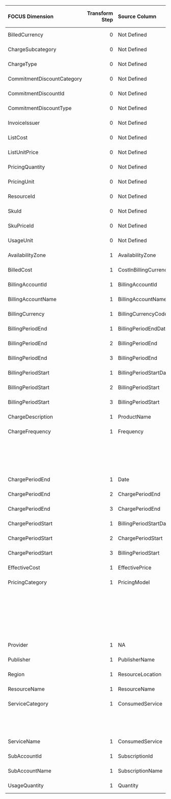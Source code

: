 | FOCUS Dimension            |   Transform Step | Source Column          | Source Column Type   | Transform Type      | Filters/Process/Etc.                                                                      |
|:---------------------------|-----------------:|:-----------------------|:---------------------|:--------------------|:------------------------------------------------------------------------------------------|
| BilledCurrency             |                0 | Not Defined            | Not Defined          | Not Defined         | Not Defined                                                                               |
| ChargeSubcategory          |                0 | Not Defined            | Not Defined          | Not Defined         | Not Defined                                                                               |
| ChargeType                 |                0 | Not Defined            | Not Defined          | Not Defined         | Not Defined                                                                               |
| CommitmentDiscountCategory |                0 | Not Defined            | Not Defined          | Not Defined         | Not Defined                                                                               |
| CommitmentDiscountId       |                0 | Not Defined            | Not Defined          | Not Defined         | Not Defined                                                                               |
| CommitmentDiscountType     |                0 | Not Defined            | Not Defined          | Not Defined         | Not Defined                                                                               |
| InvoiceIssuer              |                0 | Not Defined            | Not Defined          | Not Defined         | Not Defined                                                                               |
| ListCost                   |                0 | Not Defined            | Not Defined          | Not Defined         | Not Defined                                                                               |
| ListUnitPrice              |                0 | Not Defined            | Not Defined          | Not Defined         | Not Defined                                                                               |
| PricingQuantity            |                0 | Not Defined            | Not Defined          | Not Defined         | Not Defined                                                                               |
| PricingUnit                |                0 | Not Defined            | Not Defined          | Not Defined         | Not Defined                                                                               |
| ResourceId                 |                0 | Not Defined            | Not Defined          | Not Defined         | Not Defined                                                                               |
| SkuId                      |                0 | Not Defined            | Not Defined          | Not Defined         | Not Defined                                                                               |
| SkuPriceId                 |                0 | Not Defined            | Not Defined          | Not Defined         | Not Defined                                                                               |
| UsageUnit                  |                0 | Not Defined            | Not Defined          | Not Defined         | Not Defined                                                                               |
| AvailabilityZone           |                1 | AvailabilityZone       | Not Defined          | RENAME_COLUMN       |                                                                                           |
| BilledCost                 |                1 | CostInBillingCurrency  | Not Defined          | RENAME_COLUMN       |                                                                                           |
| BillingAccountId           |                1 | BillingAccountId       | Not Defined          | RENAME_COLUMN       |                                                                                           |
| BillingAccountName         |                1 | BillingAccountName     | Not Defined          | RENAME_COLUMN       |                                                                                           |
| BillingCurrency            |                1 | BillingCurrencyCode    | Not Defined          | RENAME_COLUMN       |                                                                                           |
| BillingPeriodEnd           |                1 | BillingPeriodEndDate   | Not Defined          | PARSE_DATETIME      | %m/%d/%Y                                                                                  |
| BillingPeriodEnd           |                2 | BillingPeriodEnd       | Not Defined          | ASSIGN_UTC_TIMEZONE |                                                                                           |
| BillingPeriodEnd           |                3 | BillingPeriodEnd       | Not Defined          | RENAME_COLUMN       |                                                                                           |
| BillingPeriodStart         |                1 | BillingPeriodStartDate | Not Defined          | PARSE_DATETIME      | %m/%d/%Y                                                                                  |
| BillingPeriodStart         |                2 | BillingPeriodStart     | Not Defined          | ASSIGN_UTC_TIMEZONE |                                                                                           |
| BillingPeriodStart         |                3 | BillingPeriodStart     | Not Defined          | RENAME_COLUMN       |                                                                                           |
| ChargeDescription          |                1 | ProductName            | Not Defined          | RENAME_COLUMN       |                                                                                           |
| ChargeFrequency            |                1 | Frequency              | Not Defined          | SQL_CONDITION       | conditions:                                                                               |
|                            |                  |                        |                      |                     | - WHEN Frequency = 'OneTime' THEN 'One-Time'                                              |
|                            |                  |                        |                      |                     | - WHEN Frequency = 'Recurring' THEN 'Recurring'                                           |
|                            |                  |                        |                      |                     | - WHEN Frequency = 'UsageBased' THEN 'Usage-Based'                                        |
|                            |                  |                        |                      |                     | default_value: '''Other'''                                                                |
| ChargePeriodEnd            |                1 | Date                   | Not Defined          | PARSE_DATETIME      | %m/%d/%Y                                                                                  |
| ChargePeriodEnd            |                2 | ChargePeriodEnd        | Not Defined          | ASSIGN_UTC_TIMEZONE |                                                                                           |
| ChargePeriodEnd            |                3 | ChargePeriodEnd        | Not Defined          | RENAME_COLUMN       |                                                                                           |
| ChargePeriodStart          |                1 | BillingPeriodStartDate | Not Defined          | PARSE_DATETIME      | %m/%d/%Y                                                                                  |
| ChargePeriodStart          |                2 | ChargePeriodStart      | Not Defined          | ASSIGN_UTC_TIMEZONE |                                                                                           |
| ChargePeriodStart          |                3 | BillingPeriodStart     | Not Defined          | RENAME_COLUMN       |                                                                                           |
| EffectiveCost              |                1 | EffectivePrice         | Not Defined          | RENAME_COLUMN       |                                                                                           |
| PricingCategory            |                1 | PricingModel           | Not Defined          | SQL_CONDITION       | conditions:                                                                               |
|                            |                  |                        |                      |                     | - WHEN PricingModel = 'OnDemand' THEN 'On-Demand'                                         |
|                            |                  |                        |                      |                     | - WHEN PricingModel = 'Spot' THEN 'Dynamic'                                               |
|                            |                  |                        |                      |                     | - WHEN PricingModel = 'Reservation' OR PricingModel = 'Savings Plans' THEN 'Commitment    |
|                            |                  |                        |                      |                     |   Discount'                                                                               |
|                            |                  |                        |                      |                     | default_value: '''Other'''                                                                |
| Provider                   |                1 | NA                     | Not Defined          | ASSIGN_STATIC_VALUE | static_value: Azure                                                                       |
| Publisher                  |                1 | PublisherName          | Not Defined          | RENAME_COLUMN       |                                                                                           |
| Region                     |                1 | ResourceLocation       | Not Defined          | RENAME_COLUMN       |                                                                                           |
| ResourceName               |                1 | ResourceName           | Not Defined          | RENAME_COLUMN       |                                                                                           |
| ServiceCategory            |                1 | ConsumedService        | Not Defined          | LOOKUP              | destination_value: ServiceCategory                                                        |
|                            |                  |                        |                      |                     | reference_dataset_path: conversion_configs/azure/mapping_files/azure_category_mapping.csv |
|                            |                  |                        |                      |                     | source_value: ConsumedService                                                             |
| ServiceName                |                1 | ConsumedService        | Not Defined          | RENAME_COLUMN       |                                                                                           |
| SubAccountId               |                1 | SubscriptionId         | Not Defined          | RENAME_COLUMN       |                                                                                           |
| SubAccountName             |                1 | SubscriptionName       | Not Defined          | RENAME_COLUMN       |                                                                                           |
| UsageQuantity              |                1 | Quantity               | Not Defined          | RENAME_COLUMN       |                                                                                           |